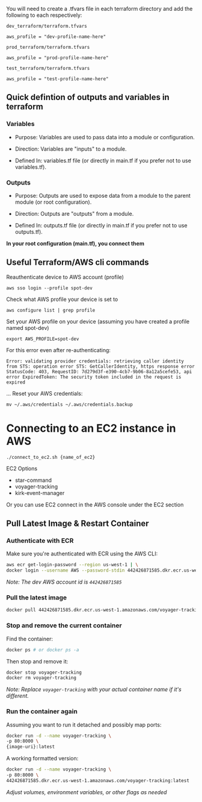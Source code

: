 You will need to create a .tfvars file in each terraform directory and add the following to each respectively:

`dev_terraform/terraform.tfvars`
```
aws_profile = "dev-profile-name-here"
```

`prod_terraform/terraform.tfvars`
```
aws_profile = "prod-profile-name-here"
```

`test_terraform/terraform.tfvars`
```
aws_profile = "test-profile-name-here"
```


## Quick defintion of outputs and variables in terraform

### Variables

- Purpose: Variables are used to pass data into a module or configuration.
 
- Direction: Variables are "inputs" to a module.

- Defined In: variables.tf file (or directly in main.tf if you prefer not to use variables.tf).

### Outputs

- Purpose: Outputs are used to expose data from a module to the parent module (or root configuration).

- Direction: Outputs are "outputs" from a module.

- Defined In: outputs.tf file (or directly in main.tf if you prefer not to use outputs.tf).


__In your root configuration (main.tf), you connect them__


## Useful Terraform/AWS cli commands

Reauthenticate device to AWS account (profile)
```
aws sso login --profile spot-dev
```

Check what AWS profile your device is set to
```
aws configure list | grep profile
```

Set your AWS profile on your device (assuming you have created a profile named spot-dev)
```
export AWS_PROFILE=spot-dev
```

For this error even after re-authenticating:
```
Error: validating provider credentials: retrieving caller identity from STS: operation error STS: GetCallerIdentity, https response error StatusCode: 403, RequestID: 7d279d3f-e390-4cb7-9b06-8a12a5cefe53, api error ExpiredToken: The security token included in the request is expired
```
...
Reset your AWS credentials:
```
mv ~/.aws/credentials ~/.aws/credentials.backup

```


# Connecting to an EC2 instance in AWS

```
./connect_to_ec2.sh {name_of_ec2}
```
EC2 Options
- star-command
- voyager-tracking
- kirk-event-manager

Or you can use EC2 connect in the AWS console under the EC2 section


## Pull Latest Image & Restart Container

### Authenticate with ECR
Make sure you're authenticated with ECR using the AWS CLI:
```bash
aws ecr get-login-password --region us-west-1 | \
docker login --username AWS --password-stdin 442426871585.dkr.ecr.us-west-1.amazonaws.com
```

*Note: The dev AWS account id is `442426871585`*

### Pull the latest image
```bash
docker pull 442426871585.dkr.ecr.us-west-1.amazonaws.com/voyager-tracking:latest
```

### Stop and remove the current container
Find the container:
```bash
docker ps # or docker ps -a
```

Then stop and remove it:
```bash
docker stop voyager-tracking
docker rm voyager-tracking
```
*Note: Replace `voyager-tracking` with your actual container name if it's different.*

### Run the container again
Assuming you want to run it detached and possibly map ports:
```bash
docker run -d --name voyager-tracking \
-p 80:8000 \
{image-uri}:latest
```

A working formatted version:
```bash
docker run -d --name voyager-tracking \
-p 80:8000 \
442426871585.dkr.ecr.us-west-1.amazonaws.com/voyager-tracking:latest
```


*Adjust volumes, environment variables, or other flags as needed*


